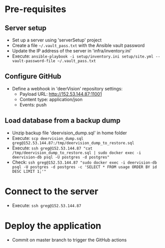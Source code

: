 # Pre-requisites
## Server setup
* Set up a server using 'serverSetup' project
* Create a file `~/.vault_pass.txt` with the Ansible vault password
* Update the IP address of the server in 'infra/inventory.ini'
* Execute: `ansible-playbook -i setup/inventory.ini setup/site.yml --vault-password-file ~/.vault_pass.txt`

## Configure GitHub
* Define a webhook in 'deerVision' repository settings:
  * Payload URL: http://152.53.144.87:11001
  * Content type: application/json
  * Events: push

## Load database from a backup dump
* Unzip backup file 'deervision_dump.sql' in home folder
* Execute: `scp deervision_dump.sql greg@152.53.144.87:/tmp/deervision_dump_to_restore.sql`
* Execute: `ssh greg@152.53.144.87 "cat /tmp/deervision_dump_to_restore.sql | sudo docker exec -i deervision-db psql -U postgres -d postgres"`
* Check: `ssh greg@152.53.144.87 "sudo docker exec -i deervision-db psql -U postgres -d postgres -c 'SELECT * FROM usage ORDER BY id DESC LIMIT 1;'"`

# Connect to the server
* Execute: `ssh greg@152.53.144.87`

# Deploy the application
* Commit on master branch to trigger the GitHub actions
